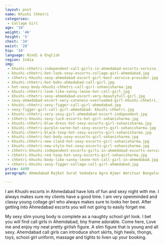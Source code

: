 ```yaml
---
layout: post
name: Khushi Chhetri
categories:
 - Collage Girl
age: '19'
weight: '46'
height: '5'
chest: '34'
waist: '28'
hip: '34'
language: Hindi & English
region: India
img:
 - khushi-chhetri-independent-call-girls-in-ahmedabad-escorts-service.jpg
 - khushi-chhetri-hot-look-sexy-escorts-collage-girl-ahmedabad.jpg
 - chhetri-khushi-sexy-ahmedabad-escort-girl-best-service-provider.jpg
 - khushi-chhetri-hot-bobs-ahmedabad-call-girl.jpg
 - hot-sexy-body-khushi-chhetri-call-girl-sohanisharma.jpg
 - khushi-chhetri-look-like-sunny-leone-hot-call-girl.jpg
 - khushi-chhetri-sexy-ahmedabad-escort-very-beautyfull-girl.jpg
 - sexy-ahmedabad-escort-very-cuteness-overloaded-girl-khushi-chhetri.jpg
 - khushi-chhetri-sexy-figger-call-girl-ahmedabad.jpg
 - sexy-figger-girl-call-girl-ahmedabad- khushi-chhetri.jpg
 - khushi-chhetri-very-sexy-girl-ahmedabad-escort-independent.jpg
 - chhetri-khushi-sexy-luck-escorts-hot-girl-sohanisharma.jpg
 - khushi-chhetri-blue-dress-hot-sexy-escorts-girl-sohanisharma.jpg
 - khushi-chhetri-purple-saree-hot-sexy-escorts-girl-sohanisharma.jpg
 - khushi-chhetri-black-toop-hot-sexy-escorts-girl-sohanisharma.jpg
 - khushi-chhetri-hot-body-sexy-escorts-girl-sohanisharma.jpg
 - khushi-chhetri-new-iland-hot-sexy-escorts-girl-sohanisharma.jpg
 - khushi-chhetri-new-style-hot-sexy-escorts-girl-sohanisharma.jpg
 - chhetri-khushi-independent-escorts-girls-in-ahmedabad-escorts-service.jpg
 - chhetri-khushi-red-toop-hot-sexy-escorts-girl-sohanisharma.jpg
 - chhetri-khushi-body-like-sunny-leone-hot-call-girl-in-ahmedabad.jpg
 - chhetri-khushi-sexy-figger-collage-call-girl-ahmedabad.jpg
price: 4499
paragraph: Ahmedabad Rajkot Surat Vadodara Agra Ajmer Amritsar Bangalore Bhopal Bhubaneswar Chandigarh Chennai Dehradun Delhi Faridabad Ghaziabad Goa Gurgaon Guwahati Gwalior Haridwar Hyderabad Indore Jabalpur Jaipur Jalandhar Jammu Jamshedpur Jodhpur Kanpur Kochi Kolkata Kota Lucknow Ludhiana Mathura Mumbai Nagpur Nashik Navi Mumbai Noida Patna Pune Raipur Ranchi Shimla Siliguri Thane Udaipur Varanasi Vijayawada Visakhapatnam Zirakpur All Locality Ambawadi Amraiwadi Chandkheda Isanpur Maninagar Navrangpura Vastrapur Ahmedabad Call girls service with free home delivery.|Are you looking for a new lady in Ahmedabad. If you are single and want to find a local lady for a call girlfriend relationship, the Ahmedabad Women Seeking Men category is the place to find your new girlfriend. There are many alternatives for adult partners available with free home delivery services. Companions and call girls in Ahmedabad are ready to be contacted and have a date right away.|Enjoy a pleasant night with one of the thousands of women offering call girl services in Ahmedabad. They will give you their hundred per cent to satisfy your intimate desires that you can not fulfill with your partner. Petite, beautiful, local brown girls are available for your service 24/7. Select one of the advertisements and make a phone call; they will arrive within 30 minutes. Playing with our selected ladies will lead you to sizzling encounters.|4 Classy Woman Ready To Give You Everything Do you know how get relaxed after taking my full body in your way. You can book me now and feel awesome on bed. I am very caring and affectionate woman inside me. I am delicate enough to offer you many types of arousal. I will be whatever you need me to be, that... WhatsApp CONTACT 3 All Crazy Adventures In Bed Tonight For Relaxation Greetings dear, my name is Soni and I am very hot and affectionate, we will enjoy without difficulty and in all the positions you want. Several services are offered for a session of full enjoyment and entertainment. I will please you in everything to the fullest.... WhatsApp CONTACT 3 Full Body Massage & Royal Session With Premium Model My name is Priyanka, a good looking model only for premium sessions. I give you body massage as well as nice intercourse between us.|I make relation with you and make you happy with my body. I am slim and curvy body figure with c cup bust. Come and press my boobs... WhatsApp CONTACT 5 VIP Low Rate Original Mobile Number Safe Meeting I am Neha, 26 years old girl girl who is always ready to give and receive pleasure and provide safe VIP meeting in private room. I love when you book me, meet me and stay with me. You feel like a rich men because I treat you like a awesome men. Everything is in... WhatsApp CONTACT 3 Tall Height Proper Figure Original Photos Hello boys, my name is Shreya and I have big boobs with slim figure. I am tall and my pictures are original to show you.|I live in Ahmedabad to meet with genuine customers everyday. I visit hotels and home after clients booking and then a customer pay me in cash.... WhatsApp CONTACT 3 Affordable Prices Young Beautiful Girl Number So guys, do you know I am very beautiful call girl in Ahmedabad and I am very young smart girl. I give you everything in affordable prices and I was always active on WhatsApp, you can message me anytime for booking and enjoy every time without any hesitation. Lot... WhatsApp CONTACT 4 Busty Housewife Slim Figure Whatsapp Number Want to get relaxed with slim housewife, if yes, then I am best choice for you, my name is Priyanka and I live alone in Ahmedabad and my husband working in foreign country. My service includes genuine things which can give you full satisfaction. Fulfil your real... WhatsApp CONTACT 3 Long Time Relationship With Genuine Female Meet me, my name is Priya and I make relation for a long period of time. I can fulfil all your wishes and I looks like a genuine female. Don't think so much about me because I am that girl you can see me in my photos.|I am individual girl give specific type of... WhatsApp CONTACT 2 Looking For Original Photos & Phone Numbers 24*7 Are you looking for tempting service in Ahmedabad. Meet me I am Priya and I provide hot and genuine quality service which will make you feel amazing. I love when someone invite me at home and I will make you feel happy and you will enjoy me full night and do anything... WhatsApp CONTACT 3 Independent Call Girl Based On Your Tastes In Ahmedabad Hello friends, meet me I am Pranita and have full enjoyment with pretty busty female. I am very unique and always ready to give some genuine pleasure. Ahmedabad call girl exclusive to those who like quality, after knowing me, will be hard to forget. I will become... WhatsApp CONTACT 2 Fashionable Women Genuine Contact Number Hello sweeties, I am Aarti and I am all you need to enjoy this sweet and passionate woman. I am very complete and accomodating lover, I perform all kinds of services to satisfy you to the fullest. I am completely ready to please all your needs and desires. You... WhatsApp CONTACT 4 Hottest And Independent Educated Companion Here Hello friends, I am Ishani and I have pale white skin and I am cerfiied Asian beauty with curvy shape body. I love session of intimacy and feel you delighted. I travel everywhere in Ahmedabad and provide cheap rate services. I accept BDSM also so come and experience... WhatsApp CONTACT 3 Hot Call Center Girls In Ahmedabad With Photos My name is Pari and I am sweet girl providing real call girl services in Ahmedabad. My photos are real and clear and you can just imagine my service after looking my photos. I am very hot girl working in international call center in Ahmedabad. I am a nice company... WhatsApp CONTACT 2 Let Me Drive You Crazy And Forget Your Past I am Arushi and a high profile call girl Ahmedabad.|I am educated girl and provide wild service. My treatment is very tasty and very well in bed. I know what you are thinking and what your real needs. I can focus on your satisfaction and make you please. I never... WhatsApp CONTACT 1 Hey Guys My Name Is Poonam Hi, my name is Poonam and I am a college student and an independent call girl in Ahmedabad. I am ready to give all of you a top level service. I'm idea?Free? demo ??24 hour ??available for incall and outcall ???VIP girl ??available???? full hotty ???hot girl call... WhatsApp CONTACT 4 Call Us Now To Get High Profile Call Girls In Cheap Rate Are you looking for something special ? Pick me now as I am call girl in Ahmedabad for everyone. I was living alone in Maninagar streets. I am real independent genuine Ahmedabad call girl for friendship and I am full seductive for my clients, I am perfect choice... WhatsApp CONTACT 3 Ahmedabad Call Girls With A Natural Passion For Entertaining Come to me I am Ahmedabad call girl I have a fabulous body figure and slim beautiful, curvy shapes and smooth soft skin. I love to do very enjoyable meeting.|I love my clients very much and I treat my clients to the maximum satisfaction and always ready for full... WhatsApp CONTACT 3 Beautiful And Quality Call Girl In Ahmedabad Hello guys, I am Madhu and I am very Beautiful call girl in Ahmedabad. About me I am always ready to go out with my customers, call me anytime with me you will enjoy a lot. I had a marvellous pair of breast that will help to look different from others. My recent... WhatsApp CONTACT 4 Call Bhabhi For Friendship Whatsapp No If you are stressed from your daily life routine! So, I am here for you. I will help you to feel relaxed with me. I was living in the apartments of Vastrapur, As I am working as Ahmedabad call girl service, So you can easily meet with me near you. Easy booking,... WhatsApp CONTACT 4 Ahmedabad Call Girl Near Me Phone Number For Safe And Secure Service Dear friends, I am simple and cute hot call girl here to give you maximum satisfaction in Ahmedabad.|I am fully mature girl to give you special moment and you will fuck me in your style as you want to do. In one call I will be there with you, you will decide our... WhatsApp CONTACT 4 Housewife Lady Call Girl In Ahmedabad Available 24x7 This is Anita and I am very good looking housewife lady here to provide you genuine Ahmedabad call girls. I assure you that you will not regret trying me, at all. I love seeing the face of my customers being enjoying with me. Enjoy all the fun and good service... WhatsApp CONTACT 4 Local Area Call Girls Ready For Genuine Service Greetings everyone I brings excitement, fun and an enjoyment to please which will drive my clients crazy for more. I am always ready for hot meeting with you. You will fall in love with me. I wants to have fun with nice men. I am beautiful gorgeous lady has the... WhatsApp CONTACT Load more call girls Low rate (Cheap) Call girls Ahmedabad available with cash payment on delivery We aim to provide Ahmedabad call girl to our clients at affordable rates in cash. Whereas we can not neglect quality for quantity, we have found the solution to this answer.|We, as a team, have identified the local call girls in Ahmedabad who can deliver services at extremely low prices; the main reason is they don't have to pay for residency. There is no middle man involved; directly call them on WhatsApp for friendship or one nightstand. Along with local girls, young bhabhi, a housewife, is also available. For those people who have different tests and preferences, we have hot aunties and MILFs. The Genuine profiles and real photos of the call girl in Ahmedabad will make you contact them. There are thousands of ads posted by a beautiful women looking for men on our website.|There are such diverse ads for women seeking men that I assure you will find one perfect for your preference. Independent Ahmedabad Call girls are available near me High-profile models and social media stars are always looking for you to spend some quality time. They are autonomous; their services are always superior to any other service provider. Few of those models are very popular, and you might already know them. Secrecy is their top priority; they do it to live and maintain their social lifestyle. Find Ahmedabad independent model call girls with genuine phone numbers and real photos nearby me. Sometimes we need a partner to share our intimate desires that we generally can't ask our wife or girlfriends; in this scenario, our independent companions are best for you.|You can take them to parties, hotels, family gatherings, restaurants, clubs, parks, and other essential places. Ahmedabad call girls are available for incall and outcall services too. Classified Ahmedabad call girl service for prestigious customers Customers are most superior to us, and we value their concern, so decide concisely as per your requirements. In the beginning, we would like to introduce your college girl service. While travelling the city, you will find many college girls there due to many educational institutes; some of them are working with us. They are ready to spread their legs in the bed; for some reason, the only thing you need to do is call them directly.|In addition, foreign girl services are the most attractive point for you; some of them are Russians, Iranians, Arabics, and Afghanis, who pose melting figures. Last but not least local indigenous call girls in Ahmedabad are popular these days. Local lovemaking service includes housewives, aunties, Bhabhis, MILFs, local girls, office girls, school teachers, etc. Covid pandemics have forced everyone to search for a new alternative source of income. Top Cities of India Delhi Kolkata Bhubaneswar Nagpur Mumbai Goa Bangalore Navi Mumbai Cities around You Surat Rajkot Vadodara Areas Around Navrangpura Maninagar Isanpur Ambawadi Vastrapur Amraiwadi Chandkheda.

---
```





I am Khushi escorts in Ahmedabad have lots of fun and sexy night with me. I always makes sure my clients have a good time. I am very openminded and classy young collage girl who always makes sure to looks her best. After getting into Ahmedabad escorts you will not going to easily forget me.

My sexy slim young body is complete as a naughty school girl look. I bet you will find call girls in Ahemdabad, tiny frame adorable. Come here, Love me and enjoy my neat pretty girlish figure. A slim figure that is young and all sexy. Ahemdabad call girls can introduce short skirts, high heels, thongs, toys, school girl uniform, massage and tights to liven up your booking.